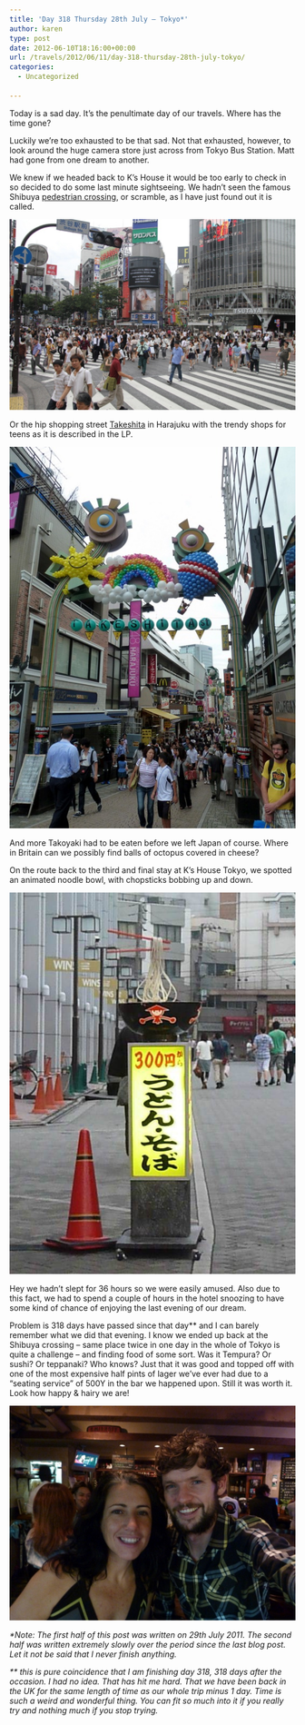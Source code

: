 ```yaml
---
title: 'Day 318 Thursday 28th July – Tokyo*'
author: karen
type: post
date: 2012-06-10T18:16:00+00:00
url: /travels/2012/06/11/day-318-thursday-28th-july-tokyo/
categories:
  - Uncategorized

---
```

Today is a sad day. It’s the penultimate day of our travels. Where has the time gone?

Luckily we’re too exhausted to be that sad. Not that exhausted, however, to look around the huge camera store just across from Tokyo Bus Station. Matt had gone from one dream to another.

We knew if we headed back to K’s House it would be too early to check in so decided to do some last minute sightseeing. We hadn’t seen the famous Shibuya [pedestrian crossing][1], or scramble, as I have just found out it is called.

![](/travels-wp-content/uploads/2012/06/IMG_9752.jpg)

Or the hip shopping street [Takeshita][3] in Harajuku with the trendy shops for teens as it is described in the LP.

![](/travels-wp-content/uploads/2012/06/P1080836.jpg)

And more Takoyaki had to be eaten before we left Japan of course. Where in Britain can we possibly find balls of octopus covered in cheese?

On the route back to the third and final stay at K’s House Tokyo, we spotted an animated noodle bowl, with chopsticks bobbing up and down. 

![](/travels-wp-content/uploads/2012/06/P1080850.jpg)

Hey we hadn’t slept for 36 hours so we were easily amused. Also due to this fact, we had to spend a couple of hours in the hotel snoozing to have some kind of chance of enjoying the last evening of our dream.

Problem is 318 days have passed since that day** and I can barely remember what we did that evening. I know we ended up back at the Shibuya crossing – same place twice in one day in the whole of Tokyo is quite a challenge – and finding food of some sort. Was it Tempura? Or sushi? Or teppanaki? Who knows? Just that it was good and topped off with one of the most expensive half pints of lager we’ve ever had due to a “seating service” of 500Y in the bar we happened upon. Still it was worth it. Look how happy & hairy we are!

![](/travels-wp-content/uploads/2012/06/P1080854.jpg)

_*Note: The first half of this post was written on 29th July 2011. The second half was written extremely slowly over the period since the last blog post. Let it not be said that I never finish anything._

_** this is pure coincidence that I am finishing day 318, 318 days after the occasion. I had no idea. That has hit me hard. That we have been back in the UK for the same length of time as our whole trip minus 1 day. Time is such a weird and wonderful thing. You can fit so much into it if you really try and nothing much if you stop trying._

 [1]: http://en.wikipedia.org/wiki/Pedestrian_scramble
 [2]: http://www.mattburns.co.uk/travels/wp-content/uploads/2012/06/IMG_9752.jpg
 [3]: http://en.wikipedia.org/wiki/Takeshita_Street
 [4]: http://www.mattburns.co.uk/travels/wp-content/uploads/2012/06/P1080836.jpg
 [5]: http://www.mattburns.co.uk/travels/wp-content/uploads/2012/06/P1080850.jpg
 [6]: http://www.mattburns.co.uk/travels/wp-content/uploads/2012/06/P1080854.jpg